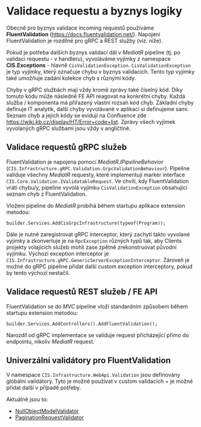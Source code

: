 # Validace requestu a byznys logiky
Obecně pro byznys validace incoming requestů používáme **FluentValidation** (https://docs.fluentvalidation.net/). 
Napojení FluentValidation je rozdílné pro gRPC a REST služby (viz. níže).

Pokud je potřeba dalších byznys validací dál v *MediatR* pipeline (tj. po validaci requestu - v handleru), vyvoláváme vyjímky z namespace **CIS.Exceptions** - hlavně `CisValidationException`.
`CisValidationException` je typ vyjímky, který označuje chybu v byznys validacích. Tento typ vyjímky také umožňuje zadání kolekce chyb s různými kódy.

Chyby v gRPC službách mají vždy kromě zprávy také číselný kód. Díky tomuto kódu může následně FE API reagovat na konkrétní chyby.
Každá služba / komponenta má přiřazený vlastní rozsah kód chyb.
Základní chyby definuje IT analytik, další chyby vyvolávané v aplikaci si definujeme sami. 
Seznam chyb a jejich kódy se evidují na Confluence zde https://wiki.kb.cz/display/HT/Error+code+list.
Zprávy všech vyjímek vyvolaných gRPC službami jsou vždy v angličtině.

## Validace requestů gRPC služeb
FluentValidation je napojena pomocí *MediatR.IPipelineBehavior* (`CIS.Infrastructure.gRPC.Validation.GrpcValidationBehaviour`).
Pipeline validuje všechny *MediatR* requesty, které implementují marker interface `CIS.Core.Validation.IValidatableRequest`.
Ve chvíli, kdy FluentValidation vrátí chybu/y, pipeline vyvolá vyjímku `CisValidationException` obsahující seznam chyb z FluentValidation.

Vložení pipeline do *MediatR* probíhá během startupu aplikace extension metodou:

```
builder.Services.AddCisGrpcInfrastructure(typeof(Program));
```

Dále je nutné zaregistrovat gRPC interceptor, který zachytí takto vyvolané vyjímky a zkonvertuje je na `RpcException` různých typů tak, aby Clients projekty volajících služeb mohli zase zpětně zrekonstruovat původní vyjímku.
Výchozí exception interceptor je `CIS.Infrastructure.gRPC.GenericServerExceptionInterceptor`.
Zároveň je možné do gRPC pipeline přidat další custom exception interceptory, pokud by tento výchozí nestačil.

## Validace requestů REST služeb / FE API
FluentValidation se do *MVC* pipeline vloží standardním způsobem během startupu extension metodou:

```
builder.Services.AddControllers().AddFluentValidation();
```

Narozdíl od gRPC implementace se validuje request přicházející přímo do endpointu, nikoliv *MediatR* request.

## Univerzální validátory pro FluentValidation
V namespace `CIS.Infrastructure.WebApi.Validation` jsou definovány globální validátory. 
Tyto je možné používat v custom validacích + je možné přidat další v případě potřeby.

Aktuálně jsou to:
- [NullObjectModelValidator](../../CIS/WebApi/Validation/NullObjectModelValidator.cs)
- [PaginationRequestValidator](../../CIS/WebApi/Validation/PaginationRequestValidator.cs)
